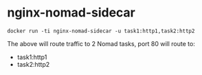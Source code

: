# nginx-nomad-sidecar

`docker run -ti nginx-nomad-sidecar -u task1:http1,task2:http2`

The above will route traffic to 2 Nomad tasks, port 80 will route to: 
*   task1:http1
*   task2:http2

